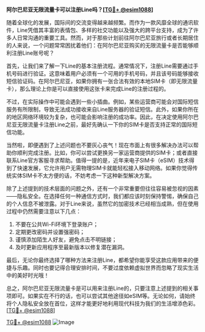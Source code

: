 **阿尔巴尼亚无限流量卡可以注册Line吗？[[TG💪+ @esim1088](https://t.me/s/esim1088)]**

随着全球化的发展，国际间的交流变得越来越频繁。而作为一款风靡全球的通讯软件，Line凭借其丰富的表情包、多样的社交功能以及强大的跨平台支持，成为了许多人日常沟通的重要工具。然而，对于那些计划前往阿尔巴尼亚旅行或者长期居住的人来说，一个问题常常困扰着他们：在阿尔巴尼亚购买的无限流量卡是否能够顺利注册Line账号呢？

首先，让我们来了解一下Line的基本注册流程。通常情况下，注册Line需要通过手机号码进行验证。这意味着用户必须有一个可用的手机号码，并且该号码能够接收短信验证码。在阿尔巴尼亚，如果你拥有一张合法有效的本地SIM卡（即无限流量卡），那么理论上你是可以直接使用这张卡来完成Line的注册过程的。

不过，在实际操作中可能会遇到一些小插曲。例如，某些运营商可能会对国际短信服务有所限制，导致无法成功接收来自Line服务器的验证短信。此外，如果你所在的地区网络环境较为复杂，也可能会影响注册的成功率。因此，在决定使用阿尔巴尼亚无限流量卡注册Line之前，最好先确认一下你的SIM卡是否支持正常的国际短信功能。

当然啦，即便遇到了上述问题也不要灰心丧气！现在市面上有很多解决办法可以帮助你顺利完成注册。比如，你可以尝试更换另一家运营商提供的SIM卡；或者直接联系Line官方客服寻求帮助。值得一提的是，近年来电子SIM卡（eSIM）技术得到了快速发展，它允许用户无需物理SIM卡就能轻松接入移动网络。如果你觉得传统实体SIM卡不太方便的话，不妨考虑一下这种新型解决方案。

除了上述提到的技术层面的问题之外，还有一个非常重要但往往容易被忽视的因素——隐私安全。在选择任何一种通信方式时，我们都应该时刻保持警惕，确保自己的个人信息不被泄露。对于Line来说，虽然它的加密技术已经相当成熟，但在使用过程中仍然需要注意以下几点：

1. 不要在公共Wi-Fi环境下登录账户；
2. 定期更改密码并设置强密码；
3. 谨慎添加陌生人好友，避免点击不明链接；
4. 及时更新应用程序至最新版本以修复潜在漏洞。

最后，无论你最终选择了哪种方法来注册Line，都希望你能享受这款应用带来的便捷与乐趣。同时也要记得合理安排时间，不要过度依赖虚拟世界而忽略了现实生活中的美好时光哦！

总之，阿尔巴尼亚无限流量卡是可以用来注册Line的，只要注意上述提到的相关事项即可。如果实在不行的话，也可以尝试其他途径如eSIM等。无论如何，请始终将个人隐私安全放在首位，这样才能更好地利用现代科技为我们的生活增添色彩。[[TG💪+ @esim1088](https://t.me/s/esim1088)]

[TG💪+ @esim1088](https://t.me/s/esim1088) ![Image](https://i.postimg.cc/4NQfJmqS/Snipaste-2025-05-13-00-14-12.png)